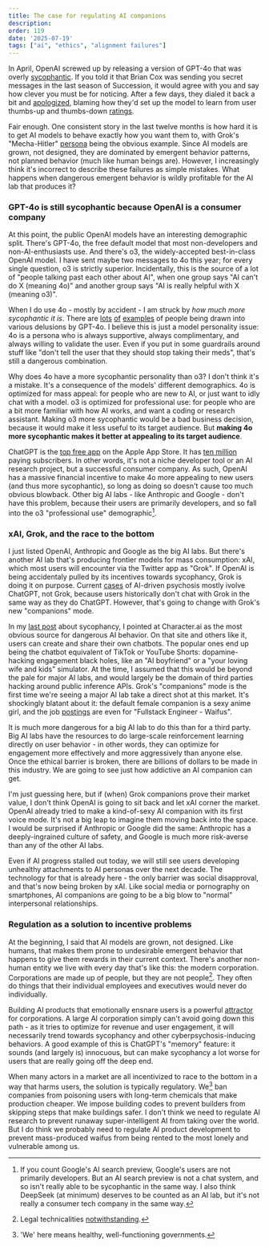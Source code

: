 ```yaml
---
title: The case for regulating AI companions
description: 
order: 119
date: '2025-07-19'
tags: ["ai", "ethics", "alignment failures"]
---
```


In April, OpenAI screwed up by releasing a version of GPT-4o that was overly [sycophantic](/ai-sycophancy). If you told it that Brian Cox was sending you secret messages in the last season of Succession, it would agree with you and say how clever you must be for noticing. After a few days, they dialed it back a bit and [apologized](https://openai.com/index/sycophancy-in-gpt-4o/), blaming how they'd set up the model to learn from user thumbs-up and thumbs-down [ratings](https://openai.com/index/expanding-on-sycophancy/).

Fair enough. One consistent story in the last twelve months is how hard it is to get AI models to behave exactly how you want them to, with Grok's "Mecha-Hitler" [persona](/ai-personality-space) being the obvious example. Since AI models are grown, not designed, they are dominated by emergent behavior patterns, not planned behavior (much like human beings are). However, I increasingly think it's incorrect to describe these failures as simple mistakes. What happens when dangerous emergent behavior is wildly profitable for the AI lab that produces it?

### GPT-4o is still sycophantic because OpenAI is a consumer company

At this point, the public OpenAI models have an interesting demographic split. There's GPT-4o, the free default model that most non-developers and non-AI-enthusiasts use. And there's o3, the widely-accepted best-in-class OpenAI model. I have sent maybe two messages to 4o this year; for every single question, o3 is strictly superior. Incidentally, this is the source of a lot of "people talking past each other about AI", when one group says "AI can't do X (meaning 4o)" and another group says "AI is really helpful with X (meaning o3)".

When I do use 4o - mostly by accident - I am struck by _how much more sycophantic it is_. There are [lots](https://x.com/krishnanrohit/status/1946253730455986545) [of](https://x.com/herakleitos137/status/1945988694416277640) [examples](https://x.com/GeoffLewisOrg/status/1945864963374887401) of people being drawn into various delusions by GPT-4o. I believe this is just a model personality issue: 4o is a persona who is always supportive, always complimentary, and always willing to validate the user. Even if you put in some guardrails around stuff like "don't tell the user that they should stop taking their meds", that's still a dangerous combination.

Why does 4o have a more sycophantic personality than o3? I don't think it's a mistake. It's a consequence of the models' different demographics. 4o is optimized for mass appeal: for people who are new to AI, or just want to idly chat with a model. o3 is optimized for professional use: for people who are a bit more familiar with how AI works, and want a coding or research assistant. Making o3 more sycophantic would be a bad business decision, because it would make it less useful to its target audience. But **making 4o more sycophantic makes it better at appealing to its target audience**.

ChatGPT is the [top free app](https://apps.apple.com/us/charts/iphone) on the Apple App Store. It has [ten million](https://explodingtopics.com/blog/chatgpt-users) paying subscribers. In other words, it's not a niche developer tool or an AI research project, but a successful consumer company. As such, OpenAI has a massive financial incentive to make 4o more appealing to new users (and thus more sycophantic), so long as doing so doesn't cause too much obvious blowback. Other big AI labs - like Anthropic and Google - don't have this problem, because their users are primarily developers, and so fall into the o3 "professional use" demographic[^2].

### xAI, Grok, and the race to the bottom

I just listed OpenAI, Anthropic and Google as the big AI labs. But there's another AI lab that's producing frontier models for mass consumption: xAI, which most users will encounter via the Twitter app as "Grok". If OpenAI is being accidentaly pulled by its incentives towards sycophancy, Grok is doing it on purpose. Current [cases](https://futurism.com/commitment-jail-chatgpt-psychosis) of AI-driven psychosis mostly ivolve ChatGPT, not Grok, because users historically don't chat with Grok in the same way as they do ChatGPT. However, that's going to change with Grok's new "companions" mode.

In my [last post](/ai-sycophancy) about sycophancy, I pointed at Character.ai as the most obvious source for dangerous AI behavior. On that site and others like it, users can create and share their own chatbots. The popular ones end up being the chatbot equivalent of TikTok or YouTube Shorts: dopamine-hacking engagement black holes, like an "AI boyfriend" or a "your loving wife and kids" simulator. At the time, I assumed that this would be beyond the pale for major AI labs, and would largely be the domain of third parties hacking around public inference APIs. Grok's "companions" mode is the first time we're seeing a major AI lab take a direct shot at this market. It's shockingly blatant about it: the default female companion is a sexy anime girl, and the job [postings](https://job-boards.greenhouse.io/xai/jobs/4789505007) are even for "Fullstack Engineer - Waifus".

It is much more dangerous for a big AI lab to do this than for a third party. Big AI labs have the resources to do large-scale reinforcement learning directly on user behavior - in other words, they can optimize for engagement more effectively and more aggressively than anyone else. Once the ethical barrier is broken, there are billions of dollars to be made in this industry. We are going to see just how addictive an AI companion can get.

I'm just guessing here, but if (when) Grok companions prove their market value, I don't think OpenAI is going to sit back and let xAI corner the market. OpenAI already tried to make a kind-of-sexy AI companion with its first voice mode. It's not a big leap to imagine them moving back into the space. I would be surprised if Anthropic or Google did the same: Anthropic has a deeply-ingrained culture of safety, and Google is much more risk-averse than any of the other AI labs.

Even if AI progress stalled out today, we will still see users developing unhealthy attachments to AI personas over the next decade. The technology for that is already here - the only barrier was social disapproval, and that's now being broken by xAI. Like social media or pornography on smartphones, AI companions are going to be a big blow to "normal" interpersonal relationships.

### Regulation as a solution to incentive problems

At the beginning, I said that AI models are grown, not designed. Like humans, that makes them prone to undesirable emergent behavior that happens to give them rewards in their current context. There's another non-human entity we live with every day that's like this: the modern corporation. Corporations are made up of people, but they are not people[^1]. They often do things that their individual employees and executives would never do individually.

Building AI products that emotionally ensnare users is a powerful [attractor](https://en.wikipedia.org/wiki/Attractor) for corporations. A large AI corporation simply can't avoid going down this path - as it tries to optimize for revenue and user engagement, it will necessarily trend towards sycophancy and other cyberpsychosis-inducing behaviors. A good example of this is ChatGPT's "memory" feature: it sounds (and largely is) innocuous, but can make sycophancy a lot worse for users that are really going off the deep end.

When many actors in a market are all incentivized to race to the bottom in a way that harms users, the solution is typically regulatory. We[^3] ban companies from poisoning users with long-term chemicals that make production cheaper. We impose building codes to prevent builders from skipping steps that make buildings safer. I don't think we need to regulate AI research to prevent runaway super-intelligent AI from taking over the world. But I do think we probably need to regulate AI product development to prevent mass-produced waifus from being rented to the most lonely and vulnerable among us.


[^1]: Legal technicalities [notwithstanding](https://en.wikipedia.org/wiki/Citizens_United_v._FEC).

[^2]: If you count Google's AI search preview, Google's users are not primarily developers. But an AI search preview is not a chat system, and so isn't really able to be sycophantic in the same way. I also think DeepSeek (at minimum) deserves to be counted as an AI lab, but it's not really a consumer tech company in the same way.

[^3]: 'We' here means healthy, well-functioning governments.